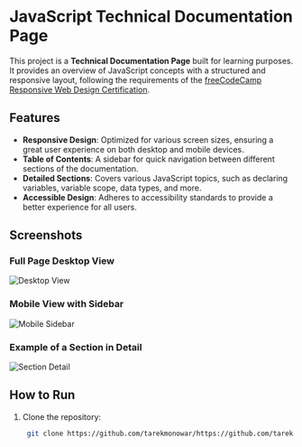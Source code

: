 # JavaScript Technical Documentation Page

This project is a **Technical Documentation Page** built for learning purposes. It provides an overview of JavaScript concepts with a structured and responsive layout, following the requirements of the [freeCodeCamp Responsive Web Design Certification](https://www.freecodecamp.org/).

## Features

- **Responsive Design**: Optimized for various screen sizes, ensuring a great user experience on both desktop and mobile devices.
- **Table of Contents**: A sidebar for quick navigation between different sections of the documentation.
- **Detailed Sections**: Covers various JavaScript topics, such as declaring variables, variable scope, data types, and more.
- **Accessible Design**: Adheres to accessibility standards to provide a better experience for all users.

## Screenshots

### Full Page Desktop View
![Desktop View](Screenshot(40).png)

### Mobile View with Sidebar
![Mobile Sidebar](Screenshot(42).png)

### Example of a Section in Detail
![Section Detail](Screenshot(43).png)

## How to Run

1. Clone the repository:
   ```bash
    git clone https://github.com/tarekmonowar/https://github.com/tarekmonowar/Technical-Documentation-Page.git.git

